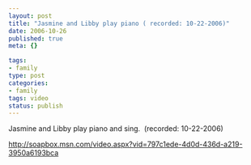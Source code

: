 ```yaml
--- 
layout: post
title: "Jasmine and Libby play piano ( recorded: 10-22-2006)"
date: 2006-10-26
published: true
meta: {}

tags: 
- family
type: post
categories: 
- family
tags: video
status: publish
---
```



Jasmine and Libby play piano and sing.  (recorded: 10-22-2006)

 

<http://soapbox.msn.com/video.aspx?vid=797c1ede-4d0d-436d-a219-3950a6193bca>

